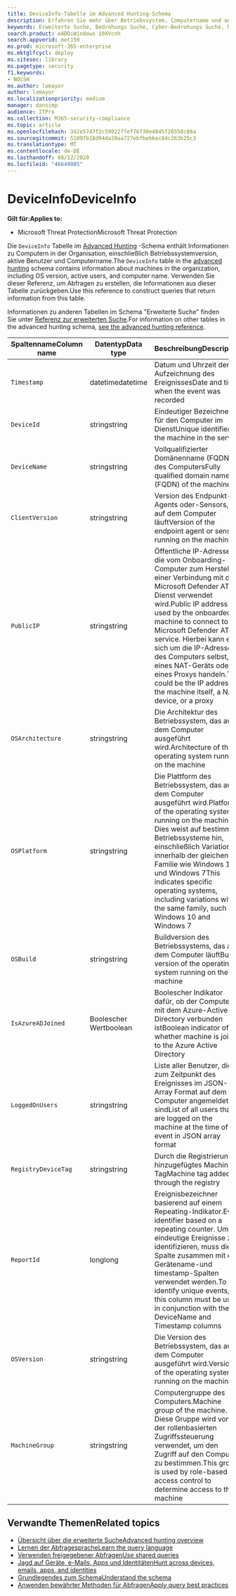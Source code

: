```yaml
---
title: DeviceInfo-Tabelle im Advanced Hunting-Schema
description: Erfahren Sie mehr über Betriebssystem, Computername und andere Computer Informationen in der deviceInfo-Tabelle des Advanced Hunting-Schemas.
keywords: Erweiterte Suche, Bedrohungs Suche, Cyber-Bedrohungs Suche, Microsoft Threat Protection, Microsoft 365, MTP, m365, Suche, Abfrage, Telemetrie, Schemareferenz, Kusto, Tabelle, Spalte, Datentyp, Beschreibung, machineinfo, deviceInfo, Gerät, Computer, OS, Plattform, Benutzer
search.product: eADQiWindows 10XVcnh
search.appverid: met150
ms.prod: microsoft-365-enterprise
ms.mktglfcycl: deploy
ms.sitesec: library
ms.pagetype: security
f1.keywords:
- NOCSH
ms.author: lomayor
author: lomayor
ms.localizationpriority: medium
manager: dansimp
audience: ITPro
ms.collection: M365-security-compliance
ms.topic: article
ms.openlocfilehash: 342e5747f2c59022ffef76f30e4845f26550c88a
ms.sourcegitcommit: 51097b18d94da20aa727ebfbeb6ec84c263b25c3
ms.translationtype: MT
ms.contentlocale: de-DE
ms.lasthandoff: 08/12/2020
ms.locfileid: "46649085"
---
```

# <a name="deviceinfo"></a><span data-ttu-id="33e7f-104">DeviceInfo</span><span class="sxs-lookup"><span data-stu-id="33e7f-104">DeviceInfo</span></span>

<span data-ttu-id="33e7f-105">**Gilt für:**</span><span class="sxs-lookup"><span data-stu-id="33e7f-105">**Applies to:**</span></span>
- <span data-ttu-id="33e7f-106">Microsoft Threat Protection</span><span class="sxs-lookup"><span data-stu-id="33e7f-106">Microsoft Threat Protection</span></span>



<span data-ttu-id="33e7f-107">Die `DeviceInfo` Tabelle im [Advanced Hunting](advanced-hunting-overview.md) -Schema enthält Informationen zu Computern in der Organisation, einschließlich Betriebssystemversion, aktive Benutzer und Computername.</span><span class="sxs-lookup"><span data-stu-id="33e7f-107">The `DeviceInfo` table in the [advanced hunting](advanced-hunting-overview.md) schema contains information about machines in the organization, including OS version, active users, and computer name.</span></span> <span data-ttu-id="33e7f-108">Verwenden Sie dieser Referenz, um Abfragen zu erstellen, die Informationen aus dieser Tabelle zurückgeben.</span><span class="sxs-lookup"><span data-stu-id="33e7f-108">Use this reference to construct queries that return information from this table.</span></span>

<span data-ttu-id="33e7f-109">Informationen zu anderen Tabellen im Schema "Erweiterte Suche" finden Sie unter [Referenz zur erweiterten Suche](advanced-hunting-schema-tables.md).</span><span class="sxs-lookup"><span data-stu-id="33e7f-109">For information on other tables in the advanced hunting schema, [see the advanced hunting reference](advanced-hunting-schema-tables.md).</span></span>

| <span data-ttu-id="33e7f-110">Spaltenname</span><span class="sxs-lookup"><span data-stu-id="33e7f-110">Column name</span></span> | <span data-ttu-id="33e7f-111">Datentyp</span><span class="sxs-lookup"><span data-stu-id="33e7f-111">Data type</span></span> | <span data-ttu-id="33e7f-112">Beschreibung</span><span class="sxs-lookup"><span data-stu-id="33e7f-112">Description</span></span> |
|-------------|-----------|-------------|
| `Timestamp` | <span data-ttu-id="33e7f-113">datetime</span><span class="sxs-lookup"><span data-stu-id="33e7f-113">datetime</span></span> | <span data-ttu-id="33e7f-114">Datum und Uhrzeit der Aufzeichnung des Ereignisses</span><span class="sxs-lookup"><span data-stu-id="33e7f-114">Date and time when the event was recorded</span></span> |
| `DeviceId` | <span data-ttu-id="33e7f-115">string</span><span class="sxs-lookup"><span data-stu-id="33e7f-115">string</span></span> | <span data-ttu-id="33e7f-116">Eindeutiger Bezeichner für den Computer im Dienst</span><span class="sxs-lookup"><span data-stu-id="33e7f-116">Unique identifier for the machine in the service</span></span> |
| `DeviceName` | <span data-ttu-id="33e7f-117">string</span><span class="sxs-lookup"><span data-stu-id="33e7f-117">string</span></span> | <span data-ttu-id="33e7f-118">Vollqualifizierter Domänenname (FQDN) des Computers</span><span class="sxs-lookup"><span data-stu-id="33e7f-118">Fully qualified domain name (FQDN) of the machine</span></span> |
| `ClientVersion` | <span data-ttu-id="33e7f-119">string</span><span class="sxs-lookup"><span data-stu-id="33e7f-119">string</span></span> | <span data-ttu-id="33e7f-120">Version des Endpunkt-Agents oder-Sensors, der auf dem Computer läuft</span><span class="sxs-lookup"><span data-stu-id="33e7f-120">Version of the endpoint agent or sensor running on the machine</span></span> |
| `PublicIP` | <span data-ttu-id="33e7f-121">string</span><span class="sxs-lookup"><span data-stu-id="33e7f-121">string</span></span> | <span data-ttu-id="33e7f-122">Öffentliche IP-Adresse, die vom Onboarding-Computer zum Herstellen einer Verbindung mit dem Microsoft Defender ATP-Dienst verwendet wird.</span><span class="sxs-lookup"><span data-stu-id="33e7f-122">Public IP address used by the onboarded machine to connect to the Microsoft Defender ATP service.</span></span> <span data-ttu-id="33e7f-123">Hierbei kann es sich um die IP-Adresse des Computers selbst, eines NAT-Geräts oder eines Proxys handeln.</span><span class="sxs-lookup"><span data-stu-id="33e7f-123">This could be the IP address of the machine itself, a NAT device, or a proxy</span></span> |
| `OSArchitecture` | <span data-ttu-id="33e7f-124">string</span><span class="sxs-lookup"><span data-stu-id="33e7f-124">string</span></span> | <span data-ttu-id="33e7f-125">Die Architektur des Betriebssystem, das auf dem Computer ausgeführt wird.</span><span class="sxs-lookup"><span data-stu-id="33e7f-125">Architecture of the operating system running on the machine</span></span> |
| `OSPlatform` | <span data-ttu-id="33e7f-126">string</span><span class="sxs-lookup"><span data-stu-id="33e7f-126">string</span></span> | <span data-ttu-id="33e7f-127">Die Plattform des Betriebssystem, das auf dem Computer ausgeführt wird.</span><span class="sxs-lookup"><span data-stu-id="33e7f-127">Platform of the operating system running on the machine.</span></span> <span data-ttu-id="33e7f-128">Dies weist auf bestimmte Betriebssysteme hin, einschließlich Variationen innerhalb der gleichen Familie wie Windows 10 und Windows 7</span><span class="sxs-lookup"><span data-stu-id="33e7f-128">This indicates specific operating systems, including variations within the same family, such as Windows 10 and Windows 7</span></span> |
| `OSBuild` | <span data-ttu-id="33e7f-129">string</span><span class="sxs-lookup"><span data-stu-id="33e7f-129">string</span></span> | <span data-ttu-id="33e7f-130">Buildversion des Betriebssystems, das auf dem Computer läuft</span><span class="sxs-lookup"><span data-stu-id="33e7f-130">Build version of the operating system running on the machine</span></span> |
| `IsAzureADJoined` | <span data-ttu-id="33e7f-131">Boolescher Wert</span><span class="sxs-lookup"><span data-stu-id="33e7f-131">boolean</span></span> | <span data-ttu-id="33e7f-132">Boolescher Indikator dafür, ob der Computer mit dem Azure-Active Directory verbunden ist</span><span class="sxs-lookup"><span data-stu-id="33e7f-132">Boolean indicator of whether machine is joined to the Azure Active Directory</span></span> |
| `LoggedOnUsers` | <span data-ttu-id="33e7f-133">string</span><span class="sxs-lookup"><span data-stu-id="33e7f-133">string</span></span> | <span data-ttu-id="33e7f-134">Liste aller Benutzer, die zum Zeitpunkt des Ereignisses im JSON-Array Format auf dem Computer angemeldet sind</span><span class="sxs-lookup"><span data-stu-id="33e7f-134">List of all users that are logged on the machine at the time of the event in JSON array format</span></span> |
| `RegistryDeviceTag` | <span data-ttu-id="33e7f-135">string</span><span class="sxs-lookup"><span data-stu-id="33e7f-135">string</span></span> | <span data-ttu-id="33e7f-136">Durch die Registrierung hinzugefügtes Machine-Tag</span><span class="sxs-lookup"><span data-stu-id="33e7f-136">Machine tag added through the registry</span></span> |
| `ReportId` | <span data-ttu-id="33e7f-137">long</span><span class="sxs-lookup"><span data-stu-id="33e7f-137">long</span></span> | <span data-ttu-id="33e7f-138">Ereignisbezeichner basierend auf einem Repeating-Indikator.</span><span class="sxs-lookup"><span data-stu-id="33e7f-138">Event identifier based on a repeating counter.</span></span> <span data-ttu-id="33e7f-139">Um eindeutige Ereignisse zu identifizieren, muss diese Spalte zusammen mit den Gerätename-und timestamp-Spalten verwendet werden.</span><span class="sxs-lookup"><span data-stu-id="33e7f-139">To identify unique events, this column must be used in conjunction with the DeviceName and Timestamp columns</span></span> |
| `OSVersion` | <span data-ttu-id="33e7f-140">string</span><span class="sxs-lookup"><span data-stu-id="33e7f-140">string</span></span> | <span data-ttu-id="33e7f-141">Die Version des Betriebssystem, das auf dem Computer ausgeführt wird.</span><span class="sxs-lookup"><span data-stu-id="33e7f-141">Version of the operating system running on the machine</span></span> |
| `MachineGroup` | <span data-ttu-id="33e7f-142">string</span><span class="sxs-lookup"><span data-stu-id="33e7f-142">string</span></span> | <span data-ttu-id="33e7f-143">Computergruppe des Computers.</span><span class="sxs-lookup"><span data-stu-id="33e7f-143">Machine group of the machine.</span></span> <span data-ttu-id="33e7f-144">Diese Gruppe wird von der rollenbasierten Zugriffssteuerung verwendet, um den Zugriff auf den Computer zu bestimmen.</span><span class="sxs-lookup"><span data-stu-id="33e7f-144">This group is used by role-based access control to determine access to the machine</span></span> |

## <a name="related-topics"></a><span data-ttu-id="33e7f-145">Verwandte Themen</span><span class="sxs-lookup"><span data-stu-id="33e7f-145">Related topics</span></span>
- [<span data-ttu-id="33e7f-146">Übersicht über die erweiterte Suche</span><span class="sxs-lookup"><span data-stu-id="33e7f-146">Advanced hunting overview</span></span>](advanced-hunting-overview.md)
- [<span data-ttu-id="33e7f-147">Lernen der Abfragesprache</span><span class="sxs-lookup"><span data-stu-id="33e7f-147">Learn the query language</span></span>](advanced-hunting-query-language.md)
- [<span data-ttu-id="33e7f-148">Verwenden freigegebener Abfragen</span><span class="sxs-lookup"><span data-stu-id="33e7f-148">Use shared queries</span></span>](advanced-hunting-shared-queries.md)
- [<span data-ttu-id="33e7f-149">Jagd auf Geräte, e-Mails, Apps und Identitäten</span><span class="sxs-lookup"><span data-stu-id="33e7f-149">Hunt across devices, emails, apps, and identities</span></span>](advanced-hunting-query-emails-devices.md)
- [<span data-ttu-id="33e7f-150">Grundlegendes zum Schema</span><span class="sxs-lookup"><span data-stu-id="33e7f-150">Understand the schema</span></span>](advanced-hunting-schema-tables.md)
- [<span data-ttu-id="33e7f-151">Anwenden bewährter Methoden für Abfragen</span><span class="sxs-lookup"><span data-stu-id="33e7f-151">Apply query best practices</span></span>](advanced-hunting-best-practices.md)
